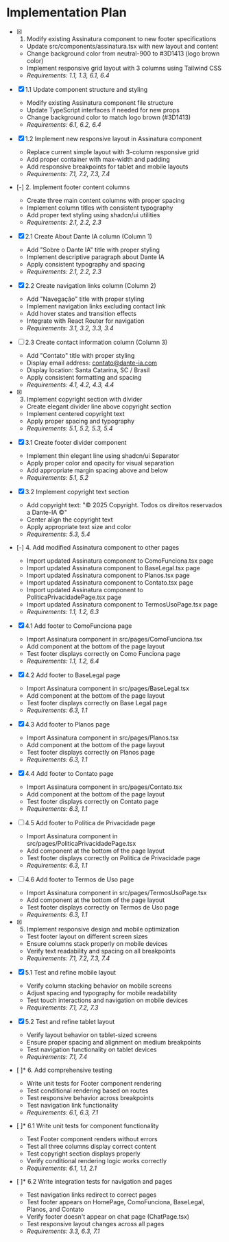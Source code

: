 # Implementation Plan

- [x] 1. Modify existing Assinatura component to new footer specifications





  - Update src/components/assinatura.tsx with new layout and content
  - Change background color from neutral-900 to #3D1413 (logo brown color)
  - Implement responsive grid layout with 3 columns using Tailwind CSS
  - _Requirements: 1.1, 1.3, 6.1, 6.4_

- [x] 1.1 Update component structure and styling


  - Modify existing Assinatura component file structure
  - Update TypeScript interfaces if needed for new props
  - Change background color to match logo brown (#3D1413)
  - _Requirements: 6.1, 6.2, 6.4_

- [x] 1.2 Implement new responsive layout in Assinatura component


  - Replace current simple layout with 3-column responsive grid
  - Add proper container with max-width and padding
  - Add responsive breakpoints for tablet and mobile layouts
  - _Requirements: 7.1, 7.2, 7.3, 7.4_

- [-] 2. Implement footer content columns

  - Create three main content columns with proper spacing
  - Implement column titles with consistent typography
  - Add proper text styling using shadcn/ui utilities
  - _Requirements: 2.1, 2.2, 2.3_

- [x] 2.1 Create About Dante IA column (Column 1)

  - Add "Sobre o Dante IA" title with proper styling
  - Implement descriptive paragraph about Dante IA
  - Apply consistent typography and spacing
  - _Requirements: 2.1, 2.2, 2.3_

- [x] 2.2 Create navigation links column (Column 2)

  - Add "Navegação" title with proper styling
  - Implement navigation links excluding contact link
  - Add hover states and transition effects
  - Integrate with React Router for navigation
  - _Requirements: 3.1, 3.2, 3.3, 3.4_


- [ ] 2.3 Create contact information column (Column 3)
  - Add "Contato" title with proper styling
  - Display email address: contato@dante-ia.com
  - Display location: Santa Catarina, SC / Brasil
  - Apply consistent formatting and spacing
  - _Requirements: 4.1, 4.2, 4.3, 4.4_

- [x] 3. Implement copyright section with divider


  - Create elegant divider line above copyright section
  - Implement centered copyright text
  - Apply proper spacing and typography
  - _Requirements: 5.1, 5.2, 5.3, 5.4_

- [x] 3.1 Create footer divider component

  - Implement thin elegant line using shadcn/ui Separator
  - Apply proper color and opacity for visual separation
  - Add appropriate margin spacing above and below
  - _Requirements: 5.1, 5.2_

- [x] 3.2 Implement copyright text section

  - Add copyright text: "© 2025 Copyright. Todos os direitos reservados a Dante-IA ©"
  - Center align the copyright text
  - Apply appropriate text size and color
  - _Requirements: 5.3, 5.4_

- [-] 4. Add modified Assinatura component to other pages

  - Import updated Assinatura component to ComoFunciona.tsx page
  - Import updated Assinatura component to BaseLegal.tsx page  
  - Import updated Assinatura component to Planos.tsx page
  - Import updated Assinatura component to Contato.tsx page
  - Import updated Assinatura component to PoliticaPrivacidadePage.tsx page
  - Import updated Assinatura component to TermosUsoPage.tsx page
  - _Requirements: 1.1, 1.2, 6.3_

- [x] 4.1 Add footer to ComoFunciona page


  - Import Assinatura component in src/pages/ComoFunciona.tsx
  - Add component at the bottom of the page layout
  - Test footer displays correctly on Como Funciona page
  - _Requirements: 1.1, 1.2, 6.4_

- [x] 4.2 Add footer to BaseLegal page


  - Import Assinatura component in src/pages/BaseLegal.tsx
  - Add component at the bottom of the page layout
  - Test footer displays correctly on Base Legal page
  - _Requirements: 6.3, 1.1_

- [x] 4.3 Add footer to Planos page


  - Import Assinatura component in src/pages/Planos.tsx
  - Add component at the bottom of the page layout
  - Test footer displays correctly on Planos page
  - _Requirements: 6.3, 1.1_

- [x] 4.4 Add footer to Contato page


  - Import Assinatura component in src/pages/Contato.tsx
  - Add component at the bottom of the page layout
  - Test footer displays correctly on Contato page
  - _Requirements: 6.3, 1.1_



- [ ] 4.5 Add footer to Política de Privacidade page
  - Import Assinatura component in src/pages/PoliticaPrivacidadePage.tsx
  - Add component at the bottom of the page layout
  - Test footer displays correctly on Política de Privacidade page
  - _Requirements: 6.3, 1.1_



- [ ] 4.6 Add footer to Termos de Uso page
  - Import Assinatura component in src/pages/TermosUsoPage.tsx
  - Add component at the bottom of the page layout
  - Test footer displays correctly on Termos de Uso page
  - _Requirements: 6.3, 1.1_

- [x] 5. Implement responsive design and mobile optimization



  - Test footer layout on different screen sizes
  - Ensure columns stack properly on mobile devices
  - Verify text readability and spacing on all breakpoints
  - _Requirements: 7.1, 7.2, 7.3, 7.4_

- [x] 5.1 Test and refine mobile layout

  - Verify column stacking behavior on mobile screens
  - Adjust spacing and typography for mobile readability
  - Test touch interactions and navigation on mobile devices
  - _Requirements: 7.1, 7.2, 7.3_

- [x] 5.2 Test and refine tablet layout

  - Verify layout behavior on tablet-sized screens
  - Ensure proper spacing and alignment on medium breakpoints
  - Test navigation functionality on tablet devices
  - _Requirements: 7.1, 7.4_

- [ ]* 6. Add comprehensive testing
  - Write unit tests for Footer component rendering
  - Test conditional rendering based on routes
  - Test responsive behavior across breakpoints
  - Test navigation link functionality
  - _Requirements: 6.1, 6.3, 7.1_

- [ ]* 6.1 Write unit tests for component functionality
  - Test Footer component renders without errors
  - Test all three columns display correct content
  - Test copyright section displays properly
  - Verify conditional rendering logic works correctly
  - _Requirements: 6.1, 1.1, 2.1_

- [ ]* 6.2 Write integration tests for navigation and pages
  - Test navigation links redirect to correct pages
  - Test footer appears on HomePage, ComoFunciona, BaseLegal, Planos, and Contato
  - Verify footer doesn't appear on chat page (ChatPage.tsx)
  - Test responsive layout changes across all pages
  - _Requirements: 3.3, 6.3, 7.1_